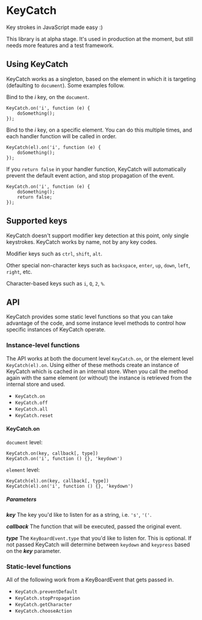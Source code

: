 # KeyCatch

Key strokes in JavaScript made easy :)

This library is at alpha stage. It's used in production at the moment, but still needs more features and a test framework.

## Using KeyCatch

KeyCatch works as a singleton, based on the element in which it is targeting (defaulting to `document`). Some examples follow.

Bind to the _i_ key, on the `document`.

```
KeyCatch.on('i', function (e) {
    doSomething();
});
```

Bind to the _i_ key, on a specific element. You can do this multiple times, and each handler function will be called in order.

```
KeyCatch(el).on('i', function (e) {
    doSomething();
});
```

If you `return false` in your handler function, KeyCatch will automatically prevent the default event action, and stop propagation of the event.

```
KeyCatch.on('i', function (e) {
    doSomething();
    return false;
});
```

## Supported keys

KeyCatch doesn't support modifier key detection at this point, only single keystrokes. KeyCatch works by name, not by any key codes.

Modifier keys such as `ctrl`, `shift`, `alt`.

Other special non-character keys such as `backspace`, `enter`, `up`, `down`, `left`, `right`, etc.

Character-based keys such as `i`, `Q`, `2`, `%`.

## API

KeyCatch provides some static level functions so that you can take advantage of the code, and some instance level methods to control how specific instances of KeyCatch operate.

### Instance-level functions

The API works at both the document level `KeyCatch.on`, or the element level `KeyCatch(el).on`. Using either of these methods create an instance of KeyCatch which is cached in an internal store. When you call the method again with the same element (or without) the instance is retrieved from the internal store and used.

- `KeyCatch.on`
- `KeyCatch.off`
- `KeyCatch.all`
- `KeyCatch.reset`

#### KeyCatch.on

`document` level:

```
KeyCatch.on(key, callback[, type])
KeyCatch.on('i', function () {}, 'keydown')
```

`element` level:

```
KeyCatch(el).on(key, callback[, type])
KeyCatch(el).on('i', function () {}, 'keydown')
```

##### Parameters

**_key_** The key you'd like to listen for as a string, i.e. `'s'`, `'('`.

**_callback_** The function that will be executed, passed the original event.

**_type_** The `KeyBoardEvent.type` that you'd like to listen for. This is optional. If not passed KeyCatch will determine between `keydown` and `keypress` based on the **_key_** parameter.

### Static-level functions

All of the following work from a KeyBoardEvent that gets passed in.

- `KeyCatch.preventDefault`
- `KeyCatch.stopPropagation`
- `KeyCatch.getCharacter`
- `KeyCatch.chooseAction`
